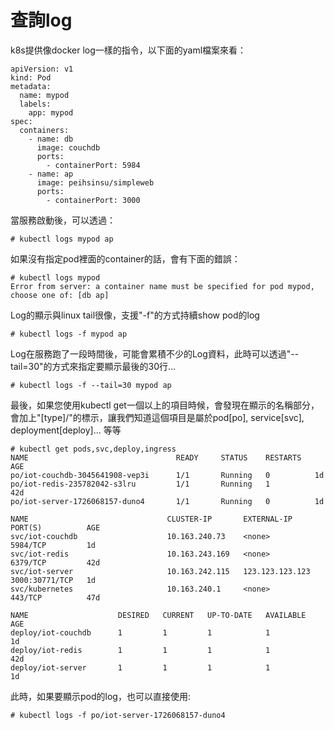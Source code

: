 # 查詢log

k8s提供像docker log一樣的指令，以下面的yaml檔案來看：

```text
apiVersion: v1
kind: Pod
metadata:
  name: mypod
  labels:
    app: mypod
spec:
  containers:
    - name: db
      image: couchdb
      ports:
        - containerPort: 5984
    - name: ap
      image: peihsinsu/simpleweb
      ports:
        - containerPort: 3000
```

當服務啟動後，可以透過：

```text
# kubectl logs mypod ap
```

如果沒有指定pod裡面的container的話，會有下面的錯誤：

```text
# kubectl logs mypod
Error from server: a container name must be specified for pod mypod, choose one of: [db ap]
```

Log的顯示與linux tail很像，支援"-f"的方式持續show pod的log

```text
# kubectl logs -f mypod ap
```

Log在服務跑了一段時間後，可能會累積不少的Log資料，此時可以透過"--tail=30"的方式來指定要顯示最後的30行...

```text
# kubectl logs -f --tail=30 mypod ap
```

最後，如果您使用kubectl get一個以上的項目時候，會發現在顯示的名稱部分，會加上"\[type\]/"的標示，讓我們知道這個項目是屬於pod\[po\], service\[svc\], deployment\[deploy\]... 等等

```text
# kubectl get pods,svc,deploy,ingress
NAME                                 READY     STATUS    RESTARTS   AGE
po/iot-couchdb-3045641908-vep3i      1/1       Running   0          1d
po/iot-redis-235782042-s3lru         1/1       Running   1          42d
po/iot-server-1726068157-duno4       1/1       Running   0          1d

NAME                               CLUSTER-IP       EXTERNAL-IP       PORT(S)          AGE
svc/iot-couchdb                    10.163.240.73    <none>            5984/TCP         1d
svc/iot-redis                      10.163.243.169   <none>            6379/TCP         42d
svc/iot-server                     10.163.242.115   123.123.123.123    3000:30771/TCP   1d
svc/kubernetes                     10.163.240.1     <none>            443/TCP          47d

NAME                    DESIRED   CURRENT   UP-TO-DATE   AVAILABLE   AGE
deploy/iot-couchdb      1         1         1            1           1d
deploy/iot-redis        1         1         1            1           42d
deploy/iot-server       1         1         1            1           1d
```

此時，如果要顯示pod的log，也可以直接使用:

```text
# kubectl logs -f po/iot-server-1726068157-duno4
```

